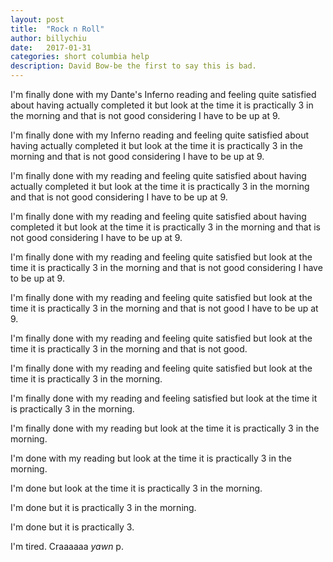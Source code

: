 ```yaml
---
layout: post
title:  "Rock n Roll"
author: billychiu
date:   2017-01-31
categories: short columbia help
description: David Bow-be the first to say this is bad.
---
```


I'm finally done with my Dante's Inferno reading and feeling quite satisfied about having actually completed it but look at the time it is practically 3 in the morning and that is not good considering I have to be up at 9.

I'm finally done with my Inferno reading and feeling quite satisfied about having actually completed it but look at the time it is practically 3 in the morning and that is not good considering I have to be up at 9.

I'm finally done with my reading and feeling quite satisfied about having actually completed it but look at the time it is practically 3 in the morning and that is not good considering I have to be up at 9.

I'm finally done with my reading and feeling quite satisfied about having completed it but look at the time it is practically 3 in the morning and that is not good considering I have to be up at 9.

I'm finally done with my reading and feeling quite satisfied but look at the time it is practically 3 in the morning and that is not good considering I have to be up at 9.

I'm finally done with my reading and feeling quite satisfied but look at the time it is practically 3 in the morning and that is not good I have to be up at 9.

I'm finally done with my reading and feeling quite satisfied but look at the time it is practically 3 in the morning and that is not good.

I'm finally done with my reading and feeling quite satisfied but look at the time it is practically 3 in the morning.

I'm finally done with my reading and feeling satisfied but look at the time it is practically 3 in the morning.

I'm finally done with my reading but look at the time it is practically 3 in the morning.

I'm done with my reading but look at the time it is practically 3 in the morning.

I'm done but look at the time it is practically 3 in the morning.

I'm done but it is practically 3 in the morning.

I'm done but it is practically 3.

I'm tired. Craaaaaa *yawn* p.

